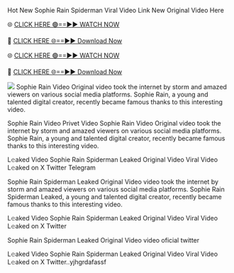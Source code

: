 Hot New Sophie Rain Spiderman Viral Video Link New Original Video Here

🌐 [CLICK HERE 🟢==►► WATCH NOW](https://postlink123k.blogspot.com/?m=0)

🔴 [CLICK HERE 🌐==►► Download Now](https://postlink123k.blogspot.com/?m=0)

🌐 [CLICK HERE 🟢==►► WATCH NOW](https://postlink123k.blogspot.com/?m=0)

🔴 [CLICK HERE 🌐==►► Download Now](https://postlink123k.blogspot.com/?m=0l)




[<img src="https://i.imgur.com/5ezlWg9.png">](https://www.google.com/)
Sophie Rain Video Original video took the internet by storm and amazed viewers on various social media platforms. Sophie Rain, a young and talented digital creator, recently became famous thanks to this interesting video.

Sophie Rain Video Privet Video Sophie Rain Video Original video took the internet by storm and amazed viewers on various social media platforms. Sophie Rain, a young and talented digital creator, recently became famous thanks to this interesting video.

L𝚎aked Video Sophie Rain Spiderman Leaked Original Video Viral Video L𝚎aked on X Twitter Telegram


Sophie Rain Spiderman Leaked Original Video video took the internet by storm and amazed viewers on various social media platforms. Sophie Rain Spiderman Leaked, a young and talented digital creator, recently became famous thanks to this interesting video.

L𝚎aked Video Sophie Rain Spiderman Leaked Original Video Viral Video L𝚎aked on X Twitter

Sophie Rain Spiderman Leaked Original Video video oficial twitter

L𝚎aked Video Sophie Rain Spiderman Leaked Original Video Viral Video L𝚎aked on X Twitter..yjhgrdafassf
